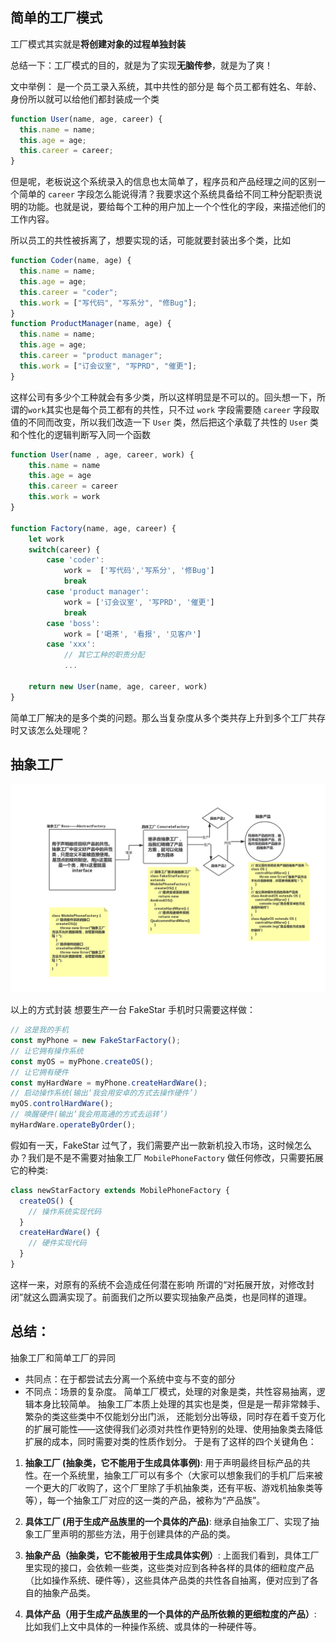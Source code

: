 ## 简单的工厂模式

工厂模式其实就是**将创建对象的过程单独封装**

总结一下：工厂模式的目的，就是为了实现**无脑传参**，就是为了爽！

文中举例：
是一个员工录入系统，其中共性的部分是 每个员工都有姓名、年龄、身份所以就可以给他们都封装成一个类

```javascript
function User(name, age, career) {
  this.name = name;
  this.age = age;
  this.career = career;
}
```

但是呢，老板说这个系统录入的信息也太简单了，程序员和产品经理之间的区别一个简单的 `career` 字段怎么能说得清？我要求这个系统具备给不同工种分配职责说明的功能。也就是说，要给每个工种的用户加上一个个性化的字段，来描述他们的工作内容。

所以员工的共性被拆离了，想要实现的话，可能就要封装出多个类，比如

```javascript
function Coder(name, age) {
  this.name = name;
  this.age = age;
  this.career = "coder";
  this.work = ["写代码", "写系分", "修Bug"];
}
function ProductManager(name, age) {
  this.name = name;
  this.age = age;
  this.career = "product manager";
  this.work = ["订会议室", "写PRD", "催更"];
}
```

这样公司有多少个工种就会有多少类，所以这样明显是不可以的。回头想一下，所谓的`work`其实也是每个员工都有的共性，只不过 `work` 字段需要随 `career` 字段取值的不同而改变，所以我们改造一下 `User` 类，然后把这个承载了共性的 `User` 类和个性化的逻辑判断写入同一个函数

```javascript
function User(name , age, career, work) {
    this.name = name
    this.age = age
    this.career = career
    this.work = work
}

function Factory(name, age, career) {
    let work
    switch(career) {
        case 'coder':
            work =  ['写代码','写系分', '修Bug']
            break
        case 'product manager':
            work = ['订会议室', '写PRD', '催更']
            break
        case 'boss':
            work = ['喝茶', '看报', '见客户']
        case 'xxx':
            // 其它工种的职责分配
            ...

    return new User(name, age, career, work)
}
```

简单工厂解决的是多个类的问题。那么当复杂度从多个类共存上升到多个工厂共存时又该怎么处理呢？

## 抽象工厂

![抽象工厂](./设计模式-工厂模式-抽象工厂.jpg)

以上的方式封装
想要生产一台 FakeStar 手机时只需要这样做：

```javascript
// 这是我的手机
const myPhone = new FakeStarFactory();
// 让它拥有操作系统
const myOS = myPhone.createOS();
// 让它拥有硬件
const myHardWare = myPhone.createHardWare();
// 启动操作系统(输出‘我会用安卓的方式去操作硬件’)
myOS.controlHardWare();
// 唤醒硬件(输出‘我会用高通的方式去运转’)
myHardWare.operateByOrder();
```

假如有一天，FakeStar 过气了，我们需要产出一款新机投入市场，这时候怎么办？我们是不是不需要对抽象工厂 `MobilePhoneFactory` 做任何修改，只需要拓展它的种类:

```javascript
class newStarFactory extends MobilePhoneFactory {
  createOS() {
    // 操作系统实现代码
  }
  createHardWare() {
    // 硬件实现代码
  }
}
```

这样一来，对原有的系统不会造成任何潜在影响 所谓的“对拓展开放，对修改封闭”就这么圆满实现了。前面我们之所以要实现抽象产品类，也是同样的道理。

## 总结：

抽象工厂和简单工厂的异同

- 共同点：在于都尝试去分离一个系统中变与不变的部分
- 不同点：场景的复杂度。 简单工厂模式，处理的对象是类，共性容易抽离，逻辑本身比较简单。
  抽象工厂本质上处理的其实也是类，但是是一帮非常棘手、繁杂的类这些类中不仅能划分出门派，
  还能划分出等级，同时存在着千变万化的扩展可能性——这使得我们必须对共性作更特别的处理、使用抽象类去降低扩展的成本，同时需要对类的性质作划分。
  于是有了这样的四个关键角色：

1. **抽象工厂 (抽象类，它不能用于生成具体事例)**: 用于声明最终目标产品的共性。在一个系统里，抽象工厂可以有多个（大家可以想象我们的手机厂后来被一个更大的厂收购了，这个厂里除了手机抽象类，还有平板、游戏机抽象类等等），每一个抽象工厂对应的这一类的产品，被称为“产品族”。

2. **具体工厂 (用于生成产品族里的一个具体的产品)**: 继承自抽象工厂、实现了抽象工厂里声明的那些方法，用于创建具体的产品的类。

3. **抽象产品（抽象类，它不能被用于生成具体实例）**: 上面我们看到，具体工厂里实现的接口，会依赖一些类，这些类对应到各种各样的具体的细粒度产品（比如操作系统、硬件等），这些具体产品类的共性各自抽离，便对应到了各自的抽象产品类。

4. **具体产品（用于生成产品族里的一个具体的产品所依赖的更细粒度的产品）**: 比如我们上文中具体的一种操作系统、或具体的一种硬件等。

